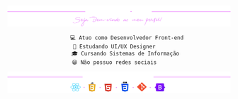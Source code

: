 <div align="center">
  <img src="bannergithub2.png"/>
</div>
<div align="center">
    
          💻 Atuo como Desenvolvedor Front-end 
          📱 Estudando UI/UX Designer         
          🎓 Cursando Sistemas de Informação  
          😁 Não possuo redes sociais         
     
</div>

 <div align="center">
  <img src="toolsgithub2.png" alt="Banner GitHub"/>
</div>




